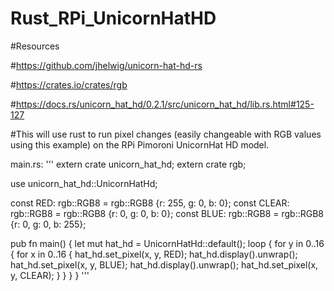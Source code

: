 # Rust_RPi_UnicornHatHD


#Resources

#https://github.com/jhelwig/unicorn-hat-hd-rs

#https://crates.io/crates/rgb

#https://docs.rs/unicorn_hat_hd/0.2.1/src/unicorn_hat_hd/lib.rs.html#125-127

#This will use rust to run pixel changes (easily changeable with RGB values using this example) on the RPi Pimoroni UnicornHat HD model.

main.rs:
'''
extern crate unicorn_hat_hd;
extern crate rgb;

use unicorn_hat_hd::UnicornHatHd;

const RED: rgb::RGB8 = rgb::RGB8 {r: 255, g: 0, b: 0};
const CLEAR: rgb::RGB8 = rgb::RGB8 {r: 0, g: 0, b: 0};
const BLUE: rgb::RGB8 = rgb::RGB8 {r: 0, g: 0, b: 255};

pub fn main() {
    let mut hat_hd = UnicornHatHd::default();
    loop {
        for y in 0..16 {
            for x in 0..16 {
                hat_hd.set_pixel(x, y, RED);
                hat_hd.display().unwrap();
                hat_hd.set_pixel(x, y, BLUE);
                hat_hd.display().unwrap();
                hat_hd.set_pixel(x, y, CLEAR);
            }
        }
    }
}
'''
